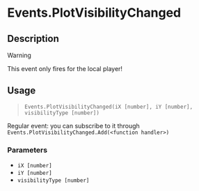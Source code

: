 # Events.PlotVisibilityChanged
## Description
>[!WARNING]
>This event only fires for the local player!

## Usage
> `Events.PlotVisibilityChanged(iX [number], iY [number], visibilityType [number])`

Regular event: you can subscribe to it through `Events.PlotVisibilityChanged.Add(<function handler>)`

### Parameters
- `iX [number]`
- `iY [number]`
- `visibilityType [number]`